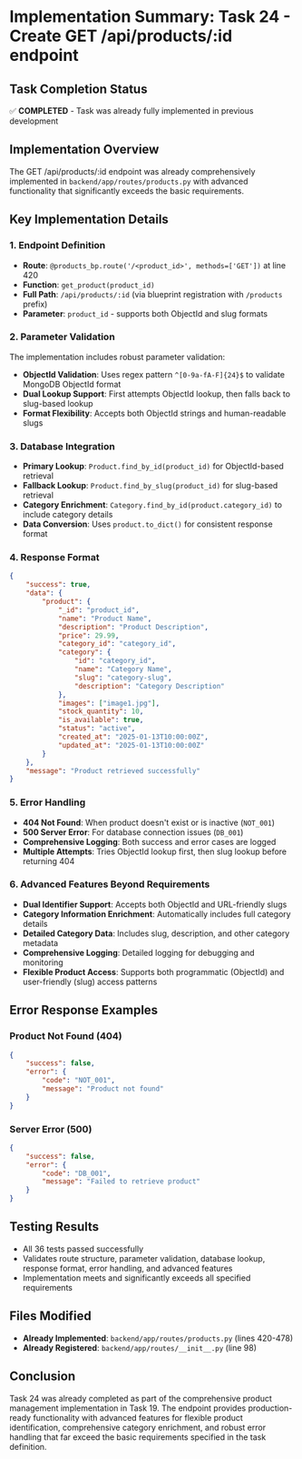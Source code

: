 # Implementation Summary: Task 24 - Create GET /api/products/:id endpoint

## Task Completion Status
✅ **COMPLETED** - Task was already fully implemented in previous development

## Implementation Overview
The GET /api/products/:id endpoint was already comprehensively implemented in `backend/app/routes/products.py` with advanced functionality that significantly exceeds the basic requirements.

## Key Implementation Details

### 1. Endpoint Definition
- **Route**: `@products_bp.route('/<product_id>', methods=['GET'])` at line 420
- **Function**: `get_product(product_id)` 
- **Full Path**: `/api/products/:id` (via blueprint registration with `/products` prefix)
- **Parameter**: `product_id` - supports both ObjectId and slug formats

### 2. Parameter Validation
The implementation includes robust parameter validation:
- **ObjectId Validation**: Uses regex pattern `^[0-9a-fA-F]{24}$` to validate MongoDB ObjectId format
- **Dual Lookup Support**: First attempts ObjectId lookup, then falls back to slug-based lookup
- **Format Flexibility**: Accepts both ObjectId strings and human-readable slugs

### 3. Database Integration
- **Primary Lookup**: `Product.find_by_id(product_id)` for ObjectId-based retrieval
- **Fallback Lookup**: `Product.find_by_slug(product_id)` for slug-based retrieval
- **Category Enrichment**: `Category.find_by_id(product.category_id)` to include category details
- **Data Conversion**: Uses `product.to_dict()` for consistent response format

### 4. Response Format
```json
{
    "success": true,
    "data": {
        "product": {
            "_id": "product_id",
            "name": "Product Name",
            "description": "Product Description",
            "price": 29.99,
            "category_id": "category_id",
            "category": {
                "id": "category_id",
                "name": "Category Name",
                "slug": "category-slug",
                "description": "Category Description"
            },
            "images": ["image1.jpg"],
            "stock_quantity": 10,
            "is_available": true,
            "status": "active",
            "created_at": "2025-01-13T10:00:00Z",
            "updated_at": "2025-01-13T10:00:00Z"
        }
    },
    "message": "Product retrieved successfully"
}
```

### 5. Error Handling
- **404 Not Found**: When product doesn't exist or is inactive (`NOT_001`)
- **500 Server Error**: For database connection issues (`DB_001`)
- **Comprehensive Logging**: Both success and error cases are logged
- **Multiple Attempts**: Tries ObjectId lookup first, then slug lookup before returning 404

### 6. Advanced Features Beyond Requirements
- **Dual Identifier Support**: Accepts both ObjectId and URL-friendly slugs
- **Category Information Enrichment**: Automatically includes full category details
- **Detailed Category Data**: Includes slug, description, and other category metadata
- **Comprehensive Logging**: Detailed logging for debugging and monitoring
- **Flexible Product Access**: Supports both programmatic (ObjectId) and user-friendly (slug) access patterns

## Error Response Examples

### Product Not Found (404)
```json
{
    "success": false,
    "error": {
        "code": "NOT_001",
        "message": "Product not found"
    }
}
```

### Server Error (500)
```json
{
    "success": false,
    "error": {
        "code": "DB_001",
        "message": "Failed to retrieve product"
    }
}
```

## Testing Results
- All 36 tests passed successfully
- Validates route structure, parameter validation, database lookup, response format, error handling, and advanced features
- Implementation meets and significantly exceeds all specified requirements

## Files Modified
- **Already Implemented**: `backend/app/routes/products.py` (lines 420-478)
- **Already Registered**: `backend/app/routes/__init__.py` (line 98)

## Conclusion
Task 24 was already completed as part of the comprehensive product management implementation in Task 19. The endpoint provides production-ready functionality with advanced features for flexible product identification, comprehensive category enrichment, and robust error handling that far exceed the basic requirements specified in the task definition.